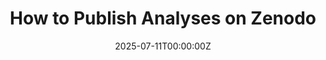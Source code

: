 ---
title: 'How to Publish Analyses on Zenodo'
summary: 'Step-by-step guide for publishing research analyses and datasets on Zenodo for open science.'
tags:
  - Science
date: "2025-07-11T00:00:00Z"

# Optional external URL for project (replaces project detail page).
external_link: https://zenodo-publishing-guide.netlify.app/
image:
  focal_point: Smart
--- 
